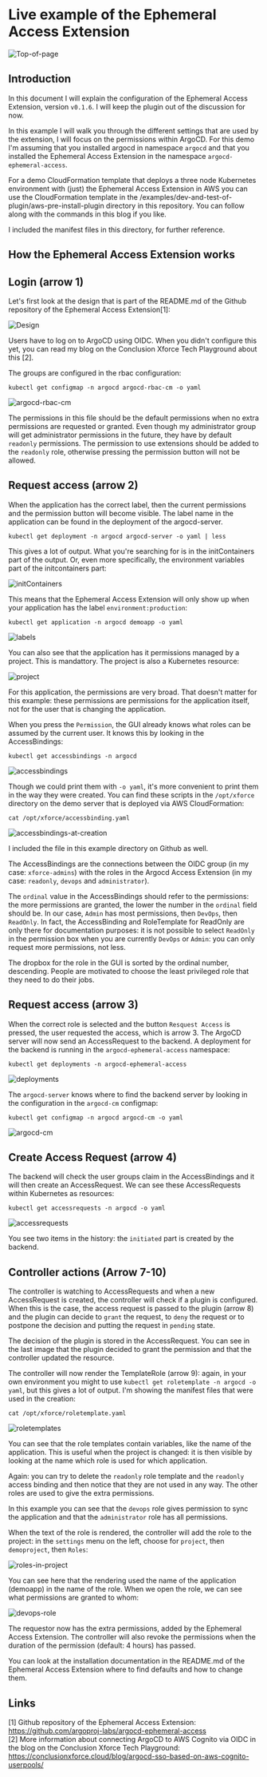 # Live example of the Ephemeral Access Extension

![Top-of-page](./images/top-of-page.png)

## Introduction

In this document I will explain the configuration of the Ephemeral Access
Extension, version `v0.1.6`. I will keep the plugin out of the discussion for
now.

In this example I will walk you through the different settings that are used by
the extension, I will focus on the permissions within ArgoCD. For this demo I'm
assuming that you installed argocd in namespace `argocd` and that you installed
the Ephemeral Access Extension in the namespace `argocd-ephemeral-access`.

For a demo CloudFormation template that deploys a three node Kubernetes
environment with (just) the Ephemeral Access Extension in AWS you can use the
CloudFormation template in the
/examples/dev-and-test-of-plugin/aws-pre-install-plugin directory in this
repository. You can follow along with the commands in this blog if you like.

I included the manifest files in this directory, for further reference.

## How the Ephemeral Access Extension works

## Login (arrow 1)

Let's first look at the design that is part of the README.md of the Github
repository of the Ephemeral Access Extension[1]:

![Design](https://github.com/argoproj-labs/argocd-ephemeral-access/raw/main/docs/assets/EphemeralAccessExtensionDiagram.png)

Users have to log on to ArgoCD using OIDC. When you didn't configure
this yet, you can read my blog on the Conclusion Xforce Tech Playground about
this [2].

The groups are configured in the rbac configuration:

`kubectl get configmap -n argocd argocd-rbac-cm -o yaml`

![argocd-rbac-cm](./images/argocd-rbac-cm.png)

The permissions in this file should be the default permissions when no extra
permissions are requested or granted. Even though my administrator group will
get administrator permissions in the future, they have by default `readonly`
permissions. The permission to use extensions should be added to the `readonly`
role, otherwise pressing the permission button will not be allowed.

## Request access (arrow 2)

When the application has the correct label, then the current permissions and
the permission button will become visible. The label name in the application
can be found in the deployment of the argocd-server.

`kubectl get deployment -n argocd argocd-server -o yaml | less`

This gives a lot of output. What you're searching for is in the initContainers
part of the output. Or, even more specifically, the environment variables part
of the initcontainers part:

![initContainers](./images/initContainers-part-of-deployment-argocd-server.png)

This means that the Ephemeral Access Extension will only show up when your
application has the label `environment:production`:

`kubectl get application -n argocd demoapp -o yaml`

![labels](./images/demoapp-labels.png)

You can also see that the application has it permissions managed by a project.
This is mandattory. The project is also a Kubernetes resource:

![project](./images/project.png)

For this application, the permissions are very broad. That doesn't matter for this
example: these permissions are permissions for the application itself, not for the
user that is changing the application.

When you press the `Permission`, the GUI already knows what roles can be
assumed by the current user. It knows this by looking in the AccessBindings:

`kubectl get accessbindings -n argocd`

![accessbindings](./images/access-bindings.png)

Though we could print them with `-o yaml`, it's more convenient to print them
in the way they were created. You can find these scripts in the `/opt/xforce`
directory on the demo server that is deployed via AWS CloudFormation:

`cat /opt/xforce/accessbinding.yaml`

![accessbindings-at-creation](./images/accessbindings-at-creation.png)

I included the file in this example directory on Github as well.

The AccessBindings are the connections between the OIDC group (in my case:
`xforce-admins`) with the roles in the Argocd Access Extension (in my case:
`readonly`, `devops` and `administrator`).

The `ordinal` value in the AccessBindings should refer to the permissions: the
more permissions are granted, the lower the number in the `ordinal` field
should be. In our case, `Admin` has most permissions, then `DevOps`, then
`ReadOnly`. In fact, the AccessBinding and RoleTemplate for ReadOnly are
only there for documentation purposes: it is not possible to select `ReadOnly`
in the permission box when you are currently `DevOps` or `Admin`: you can
only request more permissions, not less.

The dropbox for the role in the GUI is sorted by the ordinal number,
descending. People are motivated to choose the least privileged role that
they need to do their jobs.

## Request access (arrow 3)

When the correct role is selected and the button `Resquest Access` is
pressed, the user requested the access, which is arrow 3. The ArgoCD server
will now send an AccessRequest to the backend. A deployment for the backend is
running in the `argocd-ephemeral-access` namespace:

`kubectl get deployments -n argocd-ephemeral-access`

![deployments](./images/deployments.png)

The `argocd-server` knows where to find the backend server by looking in the
configuration in the `argocd-cm` configmap:

`kubectl get configmap -n argocd argocd-cm -o yaml`

![argocd-cm](./images/argocd-cm.png)

## Create Access Request (arrow 4)

The backend will check the user groups claim in the AccessBindings and it will
then create an AccessRequest. We can see these AccessRequests within Kubernetes
as resources:

`kubectl get accessrequests -n argocd -o yaml`

![accessrequests](./images/accessrequest.png)

You see two items in the history: the `initiated` part is created by the backend.

## Controller actions (Arrow 7-10)

The controller is watching to AccessRequests and when a new AccessRequest is
created, the controller will check if a plugin is configured. When this is the
case, the access request is passed to the plugin (arrow 8) and the plugin can
decide to `grant` the request, to `deny` the request or to postpone the
decision and putting the request in `pending` state.

The decision of the plugin is stored in the AccessRequest. You can see in the
last image that the plugin decided to grant the permission and that the
controller updated the resource.

The controller will now render the TemplateRole (arrow 9): again, in your own
environment you might to use `kubectl get roletemplate -n argocd -o yaml`, but
this gives a lot of output. I'm showing the manifest files that were used in
the creation:

`cat /opt/xforce/roletemplate.yaml`

![roletemplates](./images/roletemplate-at-creation.png)

You can see that the role templates contain variables, like the name of the
application. This is useful when the project is changed: it is then visible
by looking at the name which role is used for which application.

Again: you can try to delete the `readonly` role template and the `readonly`
access binding and then notice that they are not used in any way. The other
roles are used to give the extra permissions.

In this example you can see that the `devops` role gives permission to sync the
application and that the `administrator` role has all permissions.

When the text of the role is rendered, the controller will add the role to the
project: in the `settings` menu on the left, choose for `project`, then
`demoproject`, then `Roles`:

![roles-in-project](./images/demoproject-roles.png)

You can see here that the rendering used the name of the application (demoapp)
in the name of the role. When we open the role, we can see what permissions are
granted to whom:

![devops-role](./images/devops-role.png)

The requestor now has the extra permissions, added by the Ephemeral Access
Extension. The controller will also revoke the permissions when the duration of
the permission (default: 4 hours) has passed.

You can look at the installation documentation in the README.md of the
Ephemeral Access Extension where to find defaults and how to change them.

## Links

[1] Github repository of the Ephemeral Access Extension:
<https://github.com/argoproj-labs/argocd-ephemeral-access>  
[2] More information about connecting ArgoCD to AWS Cognito via OIDC in the blog
on the Conclusion Xforce Tech Playground:
<https://conclusionxforce.cloud/blog/argocd-sso-based-on-aws-cognito-userpools/>  

